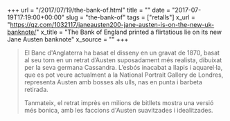 +++
url = "/2017/07/19/the-bank-of.html"
title = ""
date = "2017-07-19T17:19:00+00:00"
slug = "the-bank-of"
tags = ["retalls"]
x_url = "https://qz.com/1032117/janeausten200-jane-austen-is-on-the-new-uk-banknote/"
x_title = "The Bank of England printed a flirtatious lie on its new Jane Austen banknote"
x_source = ""
+++


> El Banc d'Anglaterra ha basat el disseny en un gravat de 1870, basat al seu torn en un retrat d’Austen suposadament més realista, dibuixat per la seva germana Cassandra. L’esbós inacabat a llapis i aquarel·la, que es pot veure actualment a la National Portrait Gallery de Londres, representa Austen amb bosses als ulls, nas en punta i barbeta retirada.
>
> Tanmateix, el retrat imprès en milions de bitllets mostra una versió més bonica, amb les faccions d'Austen suavitzades i idealitzades.

